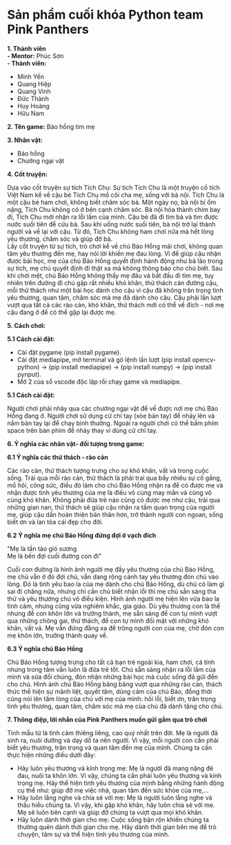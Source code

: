 # Sản phẩm cuối khóa Python team Pink Panthers

__1. Thành viên__ \
__- Mentor:__ Phúc Sơn \
__- Thành viên:__
- Minh Yến 
- Quang Hiệp 
- Quang Vinh 
- Đức Thành 
- Huy Hoàng 
- Hữu Nam
  
__2. Tên game:__ Báo hồng tìm mẹ 

__3. Nhân vật:__

- Báo hồng
- Chướng ngại vật

__4. Cốt truyện:__

Dựa vào cốt truyện sự tích Tích Chu: Sự tích Tích Chu là một truyện cổ tích Việt Nam kể về cậu bé Tích Chu mồ côi cha mẹ, sống với bà nội. Tích Chu là một cậu bé ham chơi, không biết chăm sóc bà. Một ngày nọ, bà nội bị ốm nặng, Tích Chu không có ở bên cạnh chăm sóc. Bà nội hóa thành chim bay đi, Tích Chu mới nhận ra lỗi lầm của mình. Cậu bé đã đi tìm bà và tìm được nước suối tiên để cứu bà. Sau khi uống nước suối tiên, bà nội trở lại thành người và về lại với cậu. Từ đó, Tích Chu không ham chơi nữa mà hết lòng yêu thương, chăm sóc và giúp đỡ bà.\
Lấy cốt truyện từ sự tích, trò chơi kể về chú Báo Hồng mải chơi, không quan tâm yêu thương đến mẹ, hay nói lời khiến mẹ đau lòng. Vì để giúp cậu nhận được bài học, mẹ của chú Báo Hồng quyết định hành động như bà lão trong sự tích, mẹ chú quyết định đi thật xa mà không thông báo cho chú biết. Sau khi chơi mệt, chú Báo Hồng không thấy mẹ đâu và bắt đầu đi tìm mẹ, tuy nhiên trên đường đi chú gặp rất nhiều khó khăn, thử thách cản đường cậu, mỗi thử thách như một bài học dành cho cậu vì cậu đã không trân trọng tình yêu thương, quan tâm, chăm sóc mà mẹ đã dành cho cậu. Cậu phải lần lượt vượt qua tất cả các rào cản, khó khăn, thử thách mới có thể về đích - nơi mẹ cậu đang ở để có thể gặp lại được mẹ.

__5. Cách chơi:__

__5.1 Cách cài đặt:__

- Cài đặt pygame (pip install pygame).
- Cài đặt mediapipe, mở terminal và gõ lệnh lần lượt (pip install opencv-python) -> (pip install mediapipe) -> (pip install numpy) -> (pip install pynput).
- Mở 2 của sổ vscode độc lập rồi chạy game và mediapipe.
  
__5.1 Cách cài đặt:__

Người chơi phải nhảy qua các chướng ngại vật để về được nơi mẹ chú Báo Hồng đang ở. Người chơi sử dụng cử chỉ tay (xòe bàn tay) để nhảy lên và nắm bàn tay lại để chạy bình thường. Ngoài ra người chơi có thế bấm phím space trên bàn phím để nhảy thay vì dùng cử chỉ tay.

__6. Ý nghĩa các nhân vật- đối tượng trong game:__

__6.1 Ý nghĩa các thử thách - rào cản__

Các rào cản, thử thách tượng trưng cho sự khó khăn, vất vả trong cuộc sống. Trải qua mỗi rào cản, thử thách là phải traỉ qua bấy nhiêu sự cố gắng, mồ hôi, công sức, điều đó làm cho chú Báo Hồng nhận ra để có được mẹ và nhận được tình yêu thương của mẹ là điều vô cùng may mắn và cũng vô cùng khó khăn. Không phải đứa trẻ nào cũng có được mẹ như cậu, trải qua những gian nan, thử thách sẽ giúp cậu nhận ra tầm quan trọng của người mẹ, giúp cậu dần hoàn thiện bản thân hơn, trở thành người con ngoan, sống biết ơn và lan tỏa cái đẹp cho đời.

__6.2 Ý nghĩa mẹ chú Báo Hồng đứng đợi ở vạch đích__

"Mẹ là tần tảo gió sương \
Mẹ là bến đợi cuối đường con đi" 

Cuối con đường là hình ảnh người mẹ đầy yêu thương của chú Báo Hồng, mẹ chú vẫn ở đó đợi chú, vẫn dang rộng cánh tay yêu thương đón chú vào lòng. Đó là tình yêu bao la của mẹ dành cho chú Báo Hồng, dù chú có làm gì sai đi chăng nữa, nhưng chỉ cần chú biết nhận lỗi thì mẹ chú sẵn sàng tha thứ và yêu thương chú vô điều kiện. Hình ảnh người mẹ hiện lên vừa bao la tình cảm, nhưng cũng vừa nghiêm khắc, gia giáo. Dù yêu thương con là thế nhưng để con khôn lớn và trưởng thành, mẹ sẵn sàng để con tự mình vượt qua những chông gai, thử thách, để con tự mình đối mặt với những khó khăn, vất vả. Mẹ vẫn đứng đằng xa để trông người con của mẹ, chờ đón con mẹ khôn lớn, trưởng thành quay về.

__6.3 Ý nghĩa chú Báo Hồng__

Chú Báo Hồng tượng trưng cho tất cả bạn trẻ ngoài kia, ham chơi, cá tính nhưng trong tâm vẫn luôn là đứa trẻ tốt. Chú sẵn sàng nhận ra lỗi lầm của mình và sửa đổi chúng, đón nhận những bài học mà cuộc sống đã gửi đến cho chú. Hình ảnh chú Báo Hồng băng băng vượt qua những rào cản, thách thức thể hiện sự mãnh liệt, quyết tâm, dũng cảm của chú Báo, đồng thời cũng nói lên tấm lòng của chú với mẹ của mình: hối lỗi, biết ơn, trân trọng tình yêu thương, quan tâm, chăm sóc mà mẹ của chú đã dành tặng cho chú.

__7. Thông điệp, lời nhắn của Pink Panthers muốn gửi gắm qua trò chơi__

Tình mẫu tử là tình cảm thiêng liêng, cao quý nhất trên đời. Mẹ là người đã sinh ra, nuôi dưỡng và dạy dỗ ta nên người. Vì vậy, mỗi người con cần phải biết yêu thương, trân trọng và quan tâm đến mẹ của mình. Chúng ta cần thực hiện những điều dưới đây:

- Hãy luôn yêu thương và kính trọng mẹ: Mẹ là người đã mang nặng đẻ đau, nuôi ta khôn lớn. Vì vậy, chúng ta cần phải luôn yêu thương và kính trọng mẹ. Hãy thể hiện tình yêu thương của mình bằng những hành động cụ thể như: giúp đỡ mẹ việc nhà, quan tâm đến sức khỏe của mẹ,...
- Hãy luôn lắng nghe và chia sẻ với mẹ: Mẹ là người luôn lắng nghe và thấu hiểu chúng ta. Vì vậy, khi gặp khó khăn, hãy luôn chia sẻ với mẹ. Mẹ sẽ luôn bên cạnh và giúp đỡ chúng ta vượt qua mọi khó khăn.
- Hãy luôn dành thời gian cho mẹ: Cuộc sống bận rộn khiến chúng ta thường quên dành thời gian cho mẹ. Hãy dành thời gian bên mẹ để trò chuyện, tâm sự và thể hiện tình yêu thương của mình.

